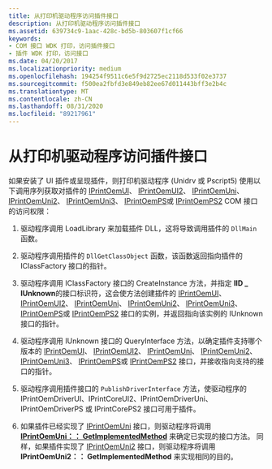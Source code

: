```yaml
---
title: 从打印机驱动程序访问插件接口
description: 从打印机驱动程序访问插件接口
ms.assetid: 639734c9-1aac-428c-bd5b-803607f1cf66
keywords:
- COM 接口 WDK 打印，访问插件接口
- 插件 WDK 打印，访问接口
ms.date: 04/20/2017
ms.localizationpriority: medium
ms.openlocfilehash: 194254f9511c6e5f9d2725ec2118d533f02e3737
ms.sourcegitcommit: f500ea2fbfd3e849eb82ee67d011443bff3e2b4c
ms.translationtype: MT
ms.contentlocale: zh-CN
ms.lasthandoff: 08/31/2020
ms.locfileid: "89217961"
---
```

# <a name="accessing-plug-in-interfaces-from-printer-drivers"></a>从打印机驱动程序访问插件接口





如果安装了 UI 插件或呈现插件，则打印机驱动程序 (Unidrv 或 Pscript5) 使用以下调用序列获取对插件的 [IPrintOemUI](iprintoemui-com-interface.md)、 [IPrintOemUI2](iprintoemui2-com-interface.md)、 [IPrintOemUni](iprintoemuni-com-interface.md)、 [IPrintOemUni2](iprintoemuni2-com-interface.md)、 [IPrintOemUni3](iprintoemuni3-com-interface.md)、 [IPrintOemPS](iprintoemps-com-interface.md)或 [IPrintOemPS2](iprintoemps2-com-interface.md) COM 接口的访问权限：

1.  驱动程序调用 LoadLibrary 来加载插件 DLL，这将导致调用插件的 `DllMain` 函数。

2.  驱动程序调用插件的 `DllGetClassObject` 函数，该函数返回指向插件的 IClassFactory 接口的指针。

3.  驱动程序调用 IClassFactory 接口的 CreateInstance 方法，并指定 **IID \_ IUnknown**的接口标识符，这会使方法创建插件的 [IPrintOemUI](iprintoemui-com-interface.md)、 [IPrintOemUI2](iprintoemui2-com-interface.md)、 [IPrintOemUni](iprintoemuni-com-interface.md)、 [IPrintOemUni2](iprintoemuni2-com-interface.md)、 [IPrintOemUni3](iprintoemuni3-com-interface.md)、 [IPrintOemPS](iprintoemps-com-interface.md)或 [IPrintOemPS2](iprintoemps2-com-interface.md) 接口的实例，并返回指向该实例的 IUnknown 接口的指针。

4.  驱动程序调用 IUnknown 接口的 QueryInterface 方法，以确定插件支持哪个版本的 [IPrintOemUI](iprintoemui-com-interface.md)、 [IPrintOemUI2](iprintoemui2-com-interface.md)、 [IPrintOemUni](iprintoemuni-com-interface.md)、 [IPrintOemUni2](iprintoemuni2-com-interface.md)、 [IPrintOemUni3](iprintoemuni3-com-interface.md)、 [IPrintOemPS](iprintoemps-com-interface.md)或 [IPrintOemPS2](iprintoemps2-com-interface.md) 接口，并接收指向支持的接口的指针。

5.  驱动程序调用插件接口的 `PublishDriverInterface` 方法，使驱动程序的 IPrintOemDriverUI、IPrintCoreUI2、IPrintOemDriverUni、IPrintOemDriverPS 或 IPrintCorePS2 接口可用于插件。

6.  如果插件已经实现了 [IPrintOemUni](iprintoemuni-com-interface.md) 接口，则驱动程序将调用 [**IPrintOemUni：： GetImplementedMethod**](/windows-hardware/drivers/ddi/prcomoem/nf-prcomoem-iprintoemuni-getimplementedmethod) 来确定已实现的接口方法。 同样，如果插件实现了 [IPrintOemUni2](iprintoemuni2-com-interface.md) 接口，则驱动程序将调用 **IPrintOemUni2：： GetImplementedMethod** 来实现相同的目的。

 

